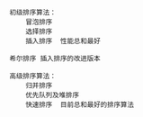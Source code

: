 #    
    初级排序算法：
        冒泡排序
        选择排序
        插入排序  性能总和最好
    
    希尔排序 插入排序的改进版本
    
    高级排序算法：
        归并排序
        优先队列及堆排序
        快速排序  目前总和最好的排序算法
#